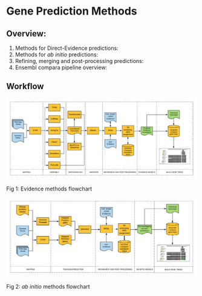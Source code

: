 # Gene Prediction Methods

## Overview:

1. Methods for Direct-Evidence predictions:
2. Methods for _ab initio_ predictions:
3. Refining, merging and post-processing predictions:
4. Ensembl compara pipeline overview:


## Workflow

![evidence](/gene-prediction/assets/evidence.png)

Fig 1: Evidence methods flowchart


![evidence](/gene-prediction/assets/braker.png)

Fig 2: _ab initio_ methods flowchart
